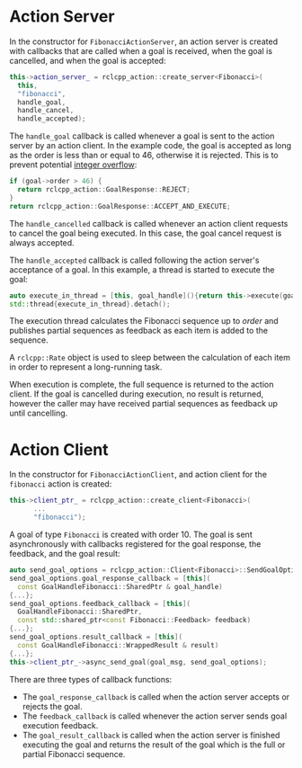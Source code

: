 # Action Server

In the constructor for `FibonacciActionServer`, an action server is created with callbacks that are called when a goal is received, when the goal is cancelled, and when the goal is accepted:

```cpp
this->action_server_ = rclcpp_action::create_server<Fibonacci>(
  this,
  "fibonacci",
  handle_goal,
  handle_cancel,
  handle_accepted);
```

The `handle_goal` callback is called whenever a goal is sent to the action server by an action client.
In the example code, the goal is accepted as long as the order is less than or equal to 46, otherwise it is rejected.
This is to prevent potential [integer overflow](https://en.wikipedia.org/wiki/Integer_overflow):

```cpp
if (goal->order > 46) {
  return rclcpp_action::GoalResponse::REJECT;
}
return rclcpp_action::GoalResponse::ACCEPT_AND_EXECUTE;
```

The `handle_cancelled` callback is called whenever an action client requests to cancel the goal being executed.
In this case, the goal cancel request is always accepted.

The `handle_accepted` callback is called following the action server's acceptance of a goal. In this example, a thread is started to execute the goal:

```cpp
auto execute_in_thread = [this, goal_handle](){return this->execute(goal_handle);};
std::thread{execute_in_thread}.detach();
```

The execution thread calculates the Fibonacci sequence up to *order* and publishes partial sequences as feedback as each item is added to the sequence.

A `rclcpp::Rate` object is used to sleep between the calculation of each item in order to represent a long-running task.

When execution is complete, the full sequence is returned to the action client.
If the goal is cancelled during execution, no result is returned, however the caller may have received partial sequences as feedback up until cancelling.

# Action Client

In the constructor for `FibonacciActionClient`, and action client for the `fibonacci` action is created:

```cpp
this->client_ptr_ = rclcpp_action::create_client<Fibonacci>(
      ...
      "fibonacci");
```

A goal of type `Fibonacci` is created with order 10.
The goal is sent asynchronously with callbacks registered for the goal response, the feedback, and the goal result:

```cpp
auto send_goal_options = rclcpp_action::Client<Fibonacci>::SendGoalOptions();
send_goal_options.goal_response_callback = [this](
  const GoalHandleFibonacci::SharedPtr & goal_handle)
{...};
send_goal_options.feedback_callback = [this](
  GoalHandleFibonacci::SharedPtr,
  const std::shared_ptr<const Fibonacci::Feedback> feedback)
{...};
send_goal_options.result_callback = [this](
  const GoalHandleFibonacci::WrappedResult & result)
{...};
this->client_ptr_->async_send_goal(goal_msg, send_goal_options);
```

There are three types of callback functions:

- The `goal_response_callback` is called when the action server accepts or rejects the goal.
- The `feedback_callback` is called whenever the action server sends goal execution feedback.
- The `goal_result_callback` is called when the action server is finished executing the goal and returns the result of the goal which is the full or partial Fibonacci sequence.
